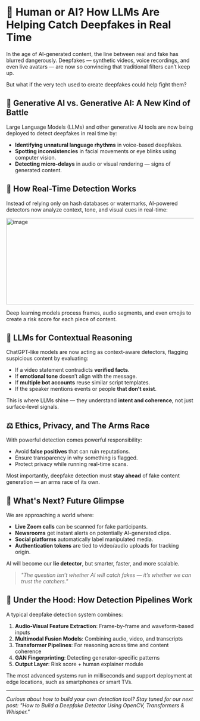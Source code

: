 # 🧠 Human or AI? How LLMs Are Helping Catch Deepfakes in Real Time

In the age of AI-generated content, the line between real and fake has blurred dangerously. Deepfakes — synthetic videos, voice recordings, and even live avatars — are now so convincing that traditional filters can’t keep up.

But what if the very tech used to create deepfakes could help fight them?

## 🤖 Generative AI vs. Generative AI: A New Kind of Battle

Large Language Models (LLMs) and other generative AI tools are now being deployed to detect deepfakes in real time by:

* **Identifying unnatural language rhythms** in voice-based deepfakes.
* **Spotting inconsistencies** in facial movements or eye blinks using computer vision.
* **Detecting micro-delays** in audio or visual rendering — signs of generated content.

## 🎯 How Real-Time Detection Works

Instead of relying only on hash databases or watermarks, AI-powered detectors now analyze context, tone, and visual cues in real-time:

<img width="660" height="232" alt="image" src="https://github.com/user-attachments/assets/570beaaa-4781-4645-968a-39dd7e57fc8d" />

Deep learning models process frames, audio segments, and even emojis to create a risk score for each piece of content.

## 🧹 LLMs for Contextual Reasoning

ChatGPT-like models are now acting as context-aware detectors, flagging suspicious content by evaluating:

* If a video statement contradicts **verified facts**.
* If **emotional tone** doesn’t align with the message.
* If **multiple bot accounts** reuse similar script templates.
* If the speaker mentions events or people **that don’t exist**.

This is where LLMs shine — they understand **intent and coherence**, not just surface-level signals.

## ⚖️ Ethics, Privacy, and The Arms Race

With powerful detection comes powerful responsibility:

* Avoid **false positives** that can ruin reputations.
* Ensure transparency in why something is flagged.
* Protect privacy while running real-time scans.

Most importantly, deepfake detection must **stay ahead** of fake content generation — an arms race of its own.

## 🚀 What's Next? Future Glimpse

We are approaching a world where:

* **Live Zoom calls** can be scanned for fake participants.
* **Newsrooms** get instant alerts on potentially AI-generated clips.
* **Social platforms** automatically label manipulated media.
* **Authentication tokens** are tied to video/audio uploads for tracking origin.

AI will become our **lie detector**, but smarter, faster, and more scalable.

> *"The question isn’t whether AI will catch fakes — it’s whether we can trust the catchers."*

## 🔧 Under the Hood: How Detection Pipelines Work

A typical deepfake detection system combines:

1. **Audio-Visual Feature Extraction**: Frame-by-frame and waveform-based inputs
2. **Multimodal Fusion Models**: Combining audio, video, and transcripts
3. **Transformer Pipelines**: For reasoning across time and content coherence
4. **GAN Fingerprinting**: Detecting generator-specific patterns
5. **Output Layer**: Risk score + human explainer module

The most advanced systems run in milliseconds and support deployment at edge locations, such as smartphones or smart TVs.

---

*Curious about how to build your own detection tool? Stay tuned for our next post: "How to Build a Deepfake Detector Using OpenCV, Transformers & Whisper."*

